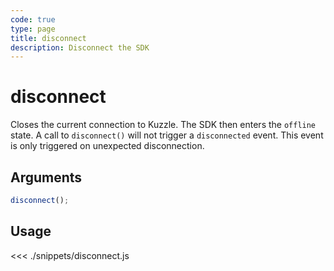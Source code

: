 ```yaml
---
code: true
type: page
title: disconnect
description: Disconnect the SDK
---
```


# disconnect

Closes the current connection to Kuzzle.
The SDK then enters the `offline` state.
A call to `disconnect()` will not trigger a `disconnected` event. This event is only triggered on unexpected disconnection.

## Arguments

```javascript
disconnect();
```

## Usage

<<< ./snippets/disconnect.js
